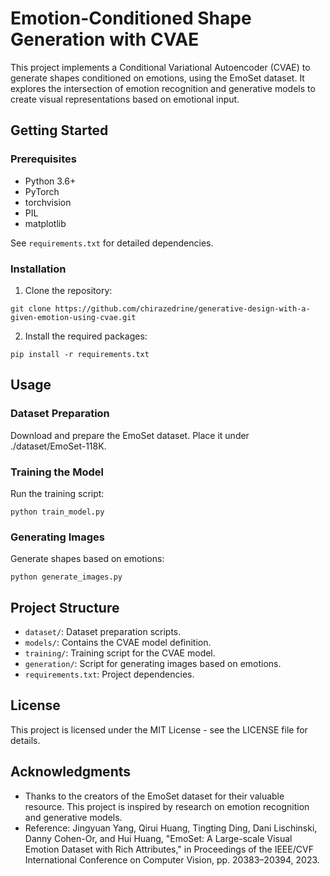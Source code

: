 # Emotion-Conditioned Shape Generation with CVAE

This project implements a Conditional Variational Autoencoder (CVAE) to generate shapes conditioned on emotions, using the EmoSet dataset. It explores the intersection of emotion recognition and generative models to create visual representations based on emotional input.

## Getting Started

### Prerequisites

- Python 3.6+
- PyTorch
- torchvision
- PIL
- matplotlib

See `requirements.txt` for detailed dependencies.

### Installation

1. Clone the repository:

```shell
git clone https://github.com/chirazedrine/generative-design-with-a-given-emotion-using-cvae.git
```

2. Install the required packages:

```shell
pip install -r requirements.txt
```

## Usage

### Dataset Preparation

Download and prepare the EmoSet dataset. Place it under ./dataset/EmoSet-118K.

### Training the Model

Run the training script:

```shell
python train_model.py
```

### Generating Images

Generate shapes based on emotions:

```shell
python generate_images.py
```

## Project Structure

- `dataset/`: Dataset preparation scripts.
- `models/`: Contains the CVAE model definition.
- `training/`: Training script for the CVAE model.
- `generation/`: Script for generating images based on emotions.
- `requirements.txt`: Project dependencies.

## License

This project is licensed under the MIT License - see the LICENSE file for details.

## Acknowledgments

- Thanks to the creators of the EmoSet dataset for their valuable resource. This project is inspired by research on emotion recognition and generative models.
- Reference: Jingyuan Yang, Qirui Huang, Tingting Ding, Dani Lischinski, Danny Cohen-Or, and Hui Huang, "EmoSet: A Large-scale Visual Emotion Dataset with Rich Attributes," in Proceedings of the IEEE/CVF International Conference on Computer Vision, pp. 20383–20394, 2023.
